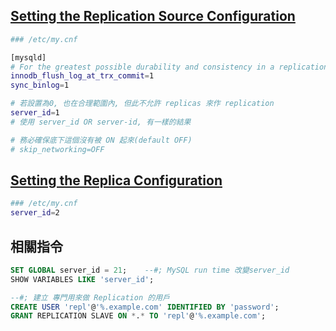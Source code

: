 
## [Setting the Replication Source Configuration](https://dev.mysql.com/doc/refman/8.0/en/replication-howto-masterbaseconfig.html)

```sh
### /etc/my.cnf

[mysqld]
# For the greatest possible durability and consistency in a replication setup using InnoDB with transactions
innodb_flush_log_at_trx_commit=1
sync_binlog=1

# 若設置為0, 也在合理範圍內, 但此不允許 replicas 來作 replication
server_id=1
# 使用 server_id OR server-id, 有一樣的結果

# 務必確保底下這個沒有被 ON 起來(default OFF)
# skip_networking=OFF
```


## [Setting the Replica Configuration](https://dev.mysql.com/doc/refman/8.0/en/replication-howto-slavebaseconfig.html)

```sh
### /etc/my.cnf
server_id=2
```


## 相關指令

```sql
SET GLOBAL server_id = 21;    --#; MySQL run time 改變server_id
SHOW VARIABLES LIKE 'server_id';

--#; 建立 專門用來做 Replication 的用戶
CREATE USER 'repl'@'%.example.com' IDENTIFIED BY 'password';
GRANT REPLICATION SLAVE ON *.* TO 'repl'@'%.example.com';
```
